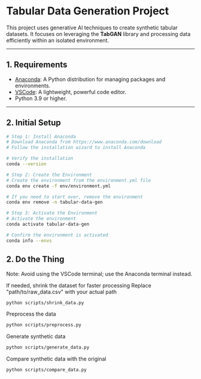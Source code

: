 
# Tabular Data Generation Project

This project uses generative AI techniques to create synthetic tabular datasets. It focuses on leveraging the **TabGAN** library and processing data efficiently within an isolated environment.

---

## 1. Requirements

- [Anaconda](https://www.anaconda.com/download): A Python distribution for managing packages and environments.
- [VSCode](https://code.visualstudio.com/): A lightweight, powerful code editor.
- Python 3.9 or higher.

---

## 2. Initial Setup

```bash
# Step 1: Install Anaconda
# Download Anaconda from https://www.anaconda.com/download
# Follow the installation wizard to install Anaconda

# Verify the installation
conda --version

# Step 2: Create the Environment
# Create the environment from the environment.yml file
conda env create -f env/environment.yml

# If you need to start over, remove the environment
conda env remove -n tabular-data-gen

# Step 3: Activate the Environment
# Activate the environment
conda activate tabular-data-gen

# Confirm the environment is activated
conda info --envs
```

## 2. Do the Thing

Note: Avoid using the VSCode terminal; use the Anaconda terminal instead.

If needed, shrink the dataset for faster processing
Replace "path/to/raw_data.csv" with your actual path

```bash
python scripts/shrink_data.py
```

Preprocess the data
```bash
python scripts/preprocess.py
```

Generate synthetic data
```bash
python scripts/generate_data.py
```

Compare synthetic data with the original
```bash
python scripts/compare_data.py
```